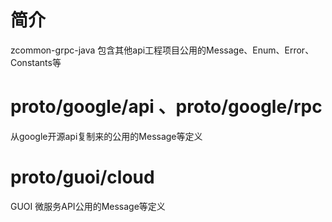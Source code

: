# 简介
zcommon-grpc-java 包含其他api工程项目公用的Message、Enum、Error、Constants等

# proto/google/api 、proto/google/rpc
从google开源api复制来的公用的Message等定义

# proto/guoi/cloud
GUOI 微服务API公用的Message等定义
 

